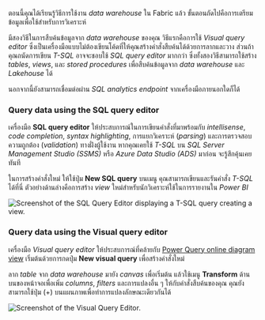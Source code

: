 
ตอนนี้คุณได้เรียนรู้วิธีการใช้งาน _data warehouse_ ใน Fabric แล้ว ขั้นตอนถัดไปคือการเตรียมข้อมูลเพื่อใช้สำหรับการวิเคราะห์

มีสองวิธีในการสืบค้นข้อมูลจาก _data warehouse_ ของคุณ วิธีแรกคือการใช้ _Visual query editor_ ซึ่งเป็นเครื่องมือแบบไม่ต้องเขียนโค้ดที่ให้คุณสร้างคำสั่งสืบค้นได้ด้วยการลากและวาง ส่วนถ้าคุณถนัดการเขียน _T-SQL_ อาจจะชอบใช้ _SQL query editor_ มากกว่า ซึ่งทั้งสองวิธีสามารถใช้สร้าง _tables_, _views_, และ _stored procedures_ เพื่อสืบค้นข้อมูลจาก _data warehouse_ และ _Lakehouse_ ได้

นอกจากนี้ยังสามารถเชื่อมต่อผ่าน _SQL analytics endpoint_ จากเครื่องมือภายนอกใดก็ได้

### Query data using the SQL query editor

เครื่องมือ **SQL query editor** ให้ประสบการณ์ในการเขียนคำสั่งที่มาพร้อมกับ _intellisense_, _code completion_, _syntax highlighting_, การแยกวิเคราะห์ (_parsing_) และการตรวจสอบความถูกต้อง (_validation_) ทางฝั่งผู้ใช้งาน หากคุณเคยใช้ _T-SQL_ บน _SQL Server Management Studio (SSMS)_ หรือ _Azure Data Studio (ADS)_ มาก่อน จะรู้สึกคุ้นเคยทันที

ในการสร้างคำสั่งใหม่ ให้ใช้ปุ่ม **New SQL query** บนเมนู คุณสามารถเขียนและรันคำสั่ง _T-SQL_ ได้ที่นี่ ตัวอย่างด้านล่างคือการสร้าง _view_ ใหม่สำหรับนักวิเคราะห์ใช้ในการรายงานใน _Power BI_

![Screenshot of the SQL Query Editor displaying a T-SQL query creating a view.](https://learn.microsoft.com/en-us/training/wwl/get-started-data-warehouse/media/create-view.png)

### Query data using the Visual query editor

เครื่องมือ _Visual query editor_ ให้ประสบการณ์ที่คล้ายกับ [Power Query online diagram view](https://learn.microsoft.com/en-us/power-query/diagram-view) เริ่มต้นด้วยการกดปุ่ม **New visual query** เพื่อสร้างคำสั่งใหม่

ลาก _table_ จาก _data warehouse_ มายัง _canvas_ เพื่อเริ่มต้น แล้วใช้เมนู **Transform** ด้านบนของหน้าจอเพื่อเพิ่ม _columns_, _filters_ และการแปลงอื่น ๆ ให้กับคำสั่งสืบค้นของคุณ คุณยังสามารถใช้ปุ่ม (+) บนแผนภาพเพื่อทำการแปลงลักษณะเดียวกันได้

![Screenshot of the Visual Query Editor.](https://learn.microsoft.com/en-us/training/wwl/get-started-data-warehouse/media/visual-query.png)
